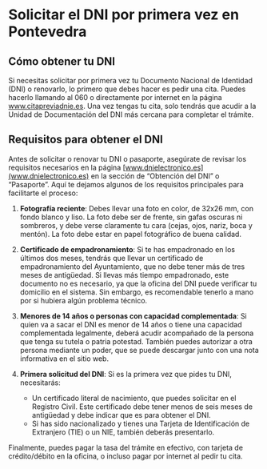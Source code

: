 # Solicitar el DNI por primera vez en Pontevedra

## Cómo obtener tu DNI

Si necesitas solicitar por primera vez tu Documento Nacional de Identidad (DNI) o renovarlo, lo primero que debes hacer es pedir una cita. Puedes hacerlo llamando al 060 o directamente por internet en la página www.citapreviadnie.es. Una vez tengas tu cita, solo tendrás que acudir a la Unidad de Documentación del DNI más cercana para completar el trámite. 

## Requisitos para obtener el DNI

Antes de solicitar o renovar tu DNI o pasaporte, asegúrate de revisar los requisitos necesarios en la página [www.dnielectronico.es](www.dnielectronico.es) en la sección de “Obtención del DNI” o “Pasaporte”. Aquí te dejamos algunos de los requisitos principales para facilitarte el proceso:

1. **Fotografía reciente**: Debes llevar una foto en color, de 32x26 mm, con fondo blanco y liso. La foto debe ser de frente, sin gafas oscuras ni sombreros, y debe verse claramente tu cara (cejas, ojos, nariz, boca y mentón). La foto debe estar en papel fotográfico de buena calidad.

2. **Certificado de empadronamiento**: Si te has empadronado en los últimos dos meses, tendrás que llevar un certificado de empadronamiento del Ayuntamiento, que no debe tener más de tres meses de antigüedad. Si llevas más tiempo empadronado, este documento no es necesario, ya que la oficina del DNI puede verificar tu domicilio en el sistema. Sin embargo, es recomendable tenerlo a mano por si hubiera algún problema técnico.

3. **Menores de 14 años o personas con capacidad complementada**: Si quien va a sacar el DNI es menor de 14 años o tiene una capacidad complementada legalmente, deberá acudir acompañado de la persona que tenga su tutela o patria potestad. También puedes autorizar a otra persona mediante un poder, que se puede descargar junto con una nota informativa en el sitio web.

4. **Primera solicitud del DNI**: Si es la primera vez que pides tu DNI, necesitarás:
   - Un certificado literal de nacimiento, que puedes solicitar en el Registro Civil. Este certificado debe tener menos de seis meses de antigüedad y debe indicar que es para obtener el DNI.
   - Si has sido nacionalizado y tienes una Tarjeta de Identificación de Extranjero (TIE) o un NIE, también deberás presentarlo.

Finalmente, puedes pagar la tasa del trámite en efectivo, con tarjeta de crédito/débito en la oficina, o incluso pagar por internet al pedir tu cita.


